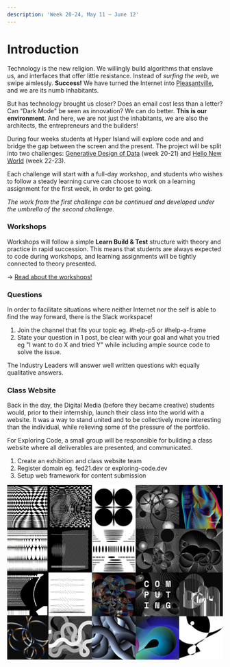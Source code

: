 ```yaml
---
description: 'Week 20-24, May 11 — June 12'
---
```


# Introduction

Technology is the new religion. We willingly build algorithms that enslave us, and interfaces that offer little resistance. Instead of _surfing the web_, we swipe aimlessly. **Success!** We have turned the Internet into [Pleasantville](https://www.youtube.com/watch?v=v9EHRObUQqY), and we are its numb inhabitants.

But has technology brought us closer? Does an email cost less than a letter? Can "Dark Mode" be seen as innovation? We can do better. **This is our environment**. And here, we are not just the inhabitants, we are also the architects, the entrepreneurs and the builders!

During four weeks students at Hyper Island will explore code and and bridge the gap between the screen and the present. The project will be split into two challenges: [Generative Design of Data](brief/generative-design-of-data.md) \(week 20-21\) and [Hello New World](brief/hello-new-world.md) \(week 22-23\). 

Each challenge will start with a full-day workshop, and students who wishes to follow a steady learning curve can choose to work on a learning assignment for the first week, in order to get going.

_The work from the first challenge can be continued and developed under the umbrella of the second challenge._

### Workshops

Workshops will follow a simple **Learn Build & Test** structure with theory and practice in rapid succession. This means that students are always expected to code during workshops, and learning assignments will be tightly connected to theory presented.

→ [Read about the workshops!](workshops.md)

### Questions

In order to facilitate situations where neither Internet nor the self is able to find the way forward, there is the Slack workspace!

1. Join the channel that fits your topic eg. \#help-p5 or \#help-a-frame
2. State your question in 1 post, be clear with your goal and what you tried eg "I want to do X and tried Y" while including ample source code to solve the issue.

The Industry Leaders will answer well written questions with equally qualitative answers.

### Class Website

Back in the day, the Digital Media \(before they became creative\) students would, prior to their internship, launch their class into the world with a website. It was a way to stand united and to be collectively more interesting than the individual, while relieving some of the pressure of the portfolio. 

For Exploring Code, a small group will be responsible for building a class website where all deliverables are presented, and communicated.

1. Create an exhibition and class website team
2. Register domain eg. fed21.dev or exploring-code.dev
3. Setup web framework for content submission

![Always Be Iterating by Zach Lieberman](.gitbook/assets/zach%20%281%29.jpg)

